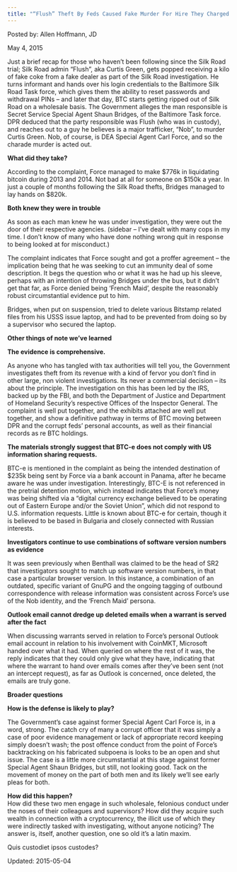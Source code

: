 ```yaml
---
title: "“Flush” Theft By Feds Caused Fake Murder For Hire They Charged (3)"
---
```


Posted by: Allen Hoffmann, JD

<span>May 4, 2015</span>
    


<p>Just a brief recap for those who haven’t been following since the Silk Road trial; Silk Road admin “Flush”, aka Curtis Green, gets popped receiving a kilo of fake coke from a fake dealer as part of the Silk Road investigation. He turns informant and hands over his login credentials to the Baltimore Silk Road Task force, which gives them the ability to reset passwords and withdrawal PINs – and later that day, BTC starts getting ripped out of Silk Road on a wholesale basis. The Government alleges the man responsible is Secret Service Special Agent Shaun Bridges, of the Baltimore Task force. DPR deduced that the party responsible was Flush (who was in custody), and reaches out to a guy he believes is a major trafficker, “Nob”, to murder Curtis Green. Nob, of course, is DEA Special Agent Carl Force, and so the charade murder is acted out.</p>
<p><strong>What did they take?</strong></p>
<p>According to the complaint, Force managed to make $776k in liquidating bitcoin during 2013 and 2014. Not bad at all for someone on $150k a year. In just a couple of months following the Silk Road thefts, Bridges managed to lay hands on $820k.</p>
<p><strong>Both knew they were in trouble</strong></p>
<p>As soon as each man knew he was under investigation, they were out the door of their respective agencies. (sidebar &#8211; I’ve dealt with many cops in my time. I don’t know of many who have done nothing wrong quit in response to being looked at for misconduct.)</p>
<p>The complaint indicates that Force sought and got a proffer agreement – the implication being that he was seeking to cut an immunity deal of some description. It begs the question who or what it was he had up his sleeve, perhaps with an intention of throwing Bridges under the bus, but it didn’t get that far, as Force denied being ‘French Maid’, despite the reasonably robust circumstantial evidence put to him.</p>
<p>Bridges, when put on suspension, tried to delete various Bitstamp related files from his USSS issue laptop, and had to be prevented from doing so by a supervisor who secured the laptop.</p>
<p><strong>Other things of note we’ve learned</strong></p>
<p><strong>The evidence is comprehensive.</strong></p>
<p>As anyone who has tangled with tax authorities will tell you, the Government investigates theft from its revenue with a kind of fervor you don’t find in other large, non violent investigations. Its never a commercial decision – its about the principle. The investigation on this has been led by the IRS, backed up by the FBI, and both the Department of Justice and Department of Homeland Security’s respective Offices of the Inspector General. The complaint is well put together, and the exhibits attached are well put together, and show a definitive pathway in terms of BTC moving between DPR and the corrupt feds’ personal accounts, as well as their financial records as re BTC holdings.</p>
<p><strong>The materials strongly suggest that BTC-e does not comply with US information sharing requests.</strong></p>
<p>BTC-e is mentioned in the complaint as being the intended destination of $235k being sent by Force via a bank account in Panama, after he became aware he was under investigation. Interestingly, BTC-E is not referenced in the pretrial detention motion, which instead indicates that Force’s money was being shifted via a “digital currency exchange believed to be operating out of Eastern Europe and/or the Soviet Union”, which did not respond to U.S. information requests. Little is known about BTC-e for certain, though it is believed to be based in Bulgaria and closely connected with Russian interests.</p>
<p><strong>Investigators continue to use combinations of software version numbers as evidence</strong></p>
<p>It was seen previously when Benthall was claimed to be the head of SR2 that investigators sought to match up software version numbers, in that case a particular browser version. In this instance, a combination of an outdated, specific variant of GnuPG and the ongoing tagging of outbound correspondence with release information was consistent across Force’s use of the Nob identity, and the ‘French Maid’ persona.</p>
<p><strong>Outlook email cannot dredge up deleted emails when a warrant is served after the fact</strong></p>
<p>When discussing warrants served in relation to Force’s personal Outlook email account in relation to his involvement with CoinMKT, Microsoft handed over what it had. When queried on where the rest of it was, the reply indicates that they could only give what they have, indicating that where the warrant to hand over emails comes after they’ve been sent (not an intercept request), as far as Outlook is concerned, once deleted, the emails are truly gone.</p>
<p><strong>Broader questions</strong></p>
<p><strong>How is the defense is likely to play?</strong></p>
<p>The Government’s case against former Special Agent Carl Force is, in a word, strong. The catch cry of many a corrupt officer that it was simply a case of poor evidence management or lack of appropriate record keeping simply doesn’t wash; the post offence conduct from the point of Force’s backtracking on his fabricated subpoena is looks to be an open and shut issue. The case is a little more circumstantial at this stage against former Special Agent Shaun Bridges, but still, not looking good. Tack on the movement of money on the part of both men and its likely we’ll see early pleas for both.</p>
<p><strong>How did this happen?</strong><br/>
    How did these two men engage in such wholesale, felonious conduct under the noses of their colleagues and supervisors? How did they acquire such wealth in connection with a cryptocurrency, the illicit use of which they were indirectly tasked with investigating, without anyone noticing? The answer is, itself, another question, one so old it’s a latin maxim.</p>
<p>Quis custodiet ipsos custodes?</p>


Updated: 2015-05-04

